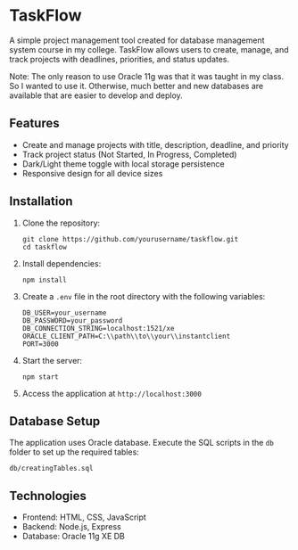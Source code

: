 # TaskFlow

A simple project management tool created for database management system course in my college. 
TaskFlow allows users to create, manage, and track projects with deadlines, priorities, and status updates.

Note: The only reason to use Oracle 11g was that it was taught in my class. So I wanted to use it. Otherwise, much better and new databases are available that are easier to develop and deploy.

## Features

- Create and manage projects with title, description, deadline, and priority
- Track project status (Not Started, In Progress, Completed)
- Dark/Light theme toggle with local storage persistence
- Responsive design for all device sizes

## Installation

1. Clone the repository:
   ```
   git clone https://github.com/yourusername/taskflow.git
   cd taskflow
   ```

2. Install dependencies:
   ```
   npm install
   ```

3. Create a `.env` file in the root directory with the following variables:
   ```
   DB_USER=your_username
   DB_PASSWORD=your_password
   DB_CONNECTION_STRING=localhost:1521/xe
   ORACLE_CLIENT_PATH=C:\\path\\to\\your\\instantclient
   PORT=3000
   ```

4. Start the server:
   ```
   npm start
   ```

5. Access the application at `http://localhost:3000`

## Database Setup

The application uses Oracle database. Execute the SQL scripts in the `db` folder to set up the required tables:

```
db/creatingTables.sql
```

## Technologies

- Frontend: HTML, CSS, JavaScript
- Backend: Node.js, Express
- Database: Oracle 11g XE DB 
